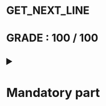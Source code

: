 <h1> GET_NEXT_LINE <h1>

GRADE : 100 / 100


<details>
<summary><h3> Mandatory part </h3></summary>

Repeated calls (e.g., using a loop) to your get_next_line() function should let
you read the text file pointed to by the file descriptor, one line at a time.

Markup :
* Your function should return the line that was read.
If there is nothing else to read or if an error occurred, it should return NULL.
* Make sure that your function works as expected both when reading a file and when
reading from the standard input.
* Please note that the returned line should include the terminating \n character,
except if the end of file was reached and does not end with a \n character.
* Your header file get_next_line.h must at least contain the prototype of the
get_next_line() function.
* Add all the helper functions you need in the get_next_line_utils.c file.
* Because you will have to read files in get_next_line(), add this option to your
compiler call: -D BUFFER_SIZE=n
It will define the buffer size for read().
The buffer size value will be modified by your peer-evaluators and the Moulinette
in order to test your code.

You will compile your code as follows (a buffer size of 42 is used as an example):
cc -Wall -Wextra -Werror -D BUFFER_SIZE=42 <files>.c
Markup :
* We consider that get_next_line() has an undefined behavior if the file pointed to
by the file descriptor changed since the last call whereas read() didn’t reach the
end of file.
* We also consider that get_next_line() has an undefined behavior when reading
a binary file. However, you can implement a logical way to handle this behavior if
you want to.

Forbidden
Markups : 
* You are not allowed to use your libft in this project.
* lseek() is forbidden.
* Global variables are forbidden.

</details>
